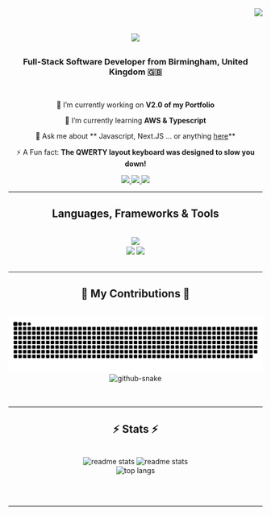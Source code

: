 <img align="right" src="https://visitor-badge.laobi.icu/badge?page_id=Rikiah.Rikiah" />

<h1 align="center">
    <img src="https://readme-typing-svg.demolab.com?font=Crete+Round&weight=300&duration=4000&pause=&color=16CA2F&center=true&random=false&width=435&lines=Hi+There!+%F0%9F%91%8B%F0%9F%8F%BD;I'm+Rikiah!" />
</h1>

<h3 align="center"> Full-Stack Software Developer from Birmingham, United Kingdom 🇬🇧 </h3>

<br/>

<div align="center">
 
🔭 I’m currently working on **V2.0 of my Portfolio**
 
🌱 I’m currently learning **AWS & Typescript**

💬 Ask me about ** Javascript, Next.JS ... or anything [here](https://github.com/Rikiah/Rikiah/issues)**

⚡️ A Fun fact: **The QWERTY layout keyboard was designed to slow you down!**

</div>

<div align="center"> 
  <a href="mailto:rikiahjwilliams@gmail.com">
    <img src="https://img.shields.io/badge/Gmail-D14836?style=for-the-badge&logo=gmail&logoColor=white" />
  </a>
  <a href="https://www.linkedin.com/in/rikiah-williams/" target="_blank">
    <img src="https://img.shields.io/badge/LinkedIn-0077B5?style=for-the-badge&logo=linkedin&logoColor=white" target="_blank" />
  </a>
  <a href="https://rikiah-williams.netlify.app/" target="_blank">
     <img src="https://img.shields.io/badge/Portfolio-FF5722?style=for-the-badge&logo=todoist&logoColor=white" target="_blank" /> 
  </a>
</div>

 <hr/>

<h2 align="center"> Languages, Frameworks & Tools </h2>
<br/>
<div align="center">
    <img src="https://skillicons.dev/icons?i=javascript,html,css,react,vscode,github,figma,tailwind,git" /><br>
    <img src="https://skillicons.dev/icons?i=nodejs,nextjs,typescript,express,supabase,mysql,postgres" />
    <img src="https://skillicons.dev/icons?i=vercel,netlify,vitest,postman,jest, aws" />
</div>

<br/>
<hr/>

<div align="center">
  <h2>🐍 My Contributions 🐍</h2>
  <br>
  <img alt="snake eating my contributions" src="https://raw.githubusercontent.com/rikiah/rikiah/output/github-contribution-grid-snake.svg" />
  <picture>
  <source media="(prefers-color-scheme: dark)" srcset="github-snake-dark.svg" />
  <source media="(prefers-color-scheme: light)" srcset="github-snake.svg" />
  <img alt="github-snake" src="github-snake.svg" />
</picture>  
  <br/><br/><br/>
</div>

<hr/>

<h2 align="center">⚡ Stats ⚡</h2>
<br>
<div align=center>
  <img width=390 src="https://streak-stats.demolab.com?user=Rikiah&theme=merko&mode=weekly" alt="readme stats" />
    <img width=390 src="https://github-readme-stats-Rikiah.vercel.app/api?username=Rikiah&count_private=true&show_icons=true&theme=merko&rank_icon=github&border_radius=10" alt="readme stats" />
  <br/>
  <img width=325 align="center" src="https://github-readme-stats.vercel.app/api/top-langs/?username=salesp07&hide=HTML&langs_count=8&layout=compact&theme=merko&border_radius=10&size_weight=0.5&count_weight=0.5&exclude_repo=github-readme-stats" alt="top langs" />
</div>

<br/><br/>

<hr/>

<br/>



<!--
**Rikiah/Rikiah** is a ✨ _special_ ✨ repository because its `README.md` (this file) appears on your GitHub profile.

Here are some ideas to get you started:

- 🔭 I’m currently working on ...
- 🌱 I’m currently learning ...
- 👯 I’m looking to collaborate on ...
- 🤔 I’m looking for help with ...
- 💬 Ask me about ...
- 📫 How to reach me: ...
- 😄 Pronouns: ...
- ⚡ Fun fact: ...
-->
